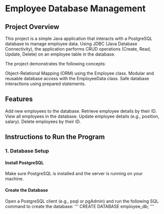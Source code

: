 # Employee Database Management

## Project Overview
This project is a simple Java application that interacts with a PostgreSQL database to manage employee data. Using JDBC (Java Database Connectivity), the application performs CRUD operations (Create, Read, Update, Delete) on an employee table in the database.

The project demonstrates the following concepts:

Object-Relational Mapping (ORM) using the Employee class.
Modular and reusable database access with the EmployeeData class.
Safe database interactions using prepared statements.
## Features
Add new employees to the database.
Retrieve employee details by their ID.
View all employees in the database.
Update employee details (e.g., position, salary).
Delete employees by their ID.
## Instructions to Run the Program
### 1. Database Setup

#### Install PostgreSQL
Make sure PostgreSQL is installed and the server is running on your machine.
#### Create the Database
Open a PostgreSQL client (e.g., psql or pgAdmin) and run the following SQL command to create the database:
''' CREATE DATABASE employee_db; '''
